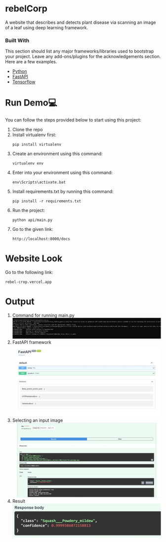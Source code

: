 # rebelCorp

<!-- ## Definition -->
A website that describes and detects plant disease via scanning an image of a leaf using deep learning framework.

### Built With

This section should list any major frameworks/libraries used to bootstrap your project. Leave any add-ons/plugins for the acknowledgements section. Here are a few examples.

* [Python](https://www.python.org/)
* [FastAPI](https://fastapi.tiangolo.com/)
* [Tensorflow](https://www.tensorflow.org/)


# Run Demo💻
You can follow the steps provided below to start using this project:
1. Clone the repo
2. Install virtualenv first:
   ```
   pip install virtualenv
   ```
3. Create an environment using this command:
   ```
   virtualenv env
   ```
4. Enter into your environment using this command:
   ```
   env\Scripts\activate.bat
   ```
5. Install requirements.txt by running this command:
   ```
   pip install -r requirements.txt
   ```
6. Run the project:
   ```
   python api/main.py
   ```
7. Go to the given link:
   ```
   http://localhost:8000/docs
   ```
# Website Look
Go to the following link:
```
rebel-crop.vercel.app
```
# Output
1. Command for running main.py
![Home](https://github.com/sumit-6/Plant-disease-detector-website/blob/main/img/1.JPG)
2. FastAPI framework
![Options](https://github.com/sumit-6/Plant-disease-detector-website/blob/main/img/2.JPG)
3. Selecting an input image
![Coordinates](https://github.com/sumit-6/Plant-disease-detector-website/blob/main/img/3.JPG)
4. Result
![Results](https://github.com/sumit-6/Plant-disease-detector-website/blob/main/img/4.JPG)

